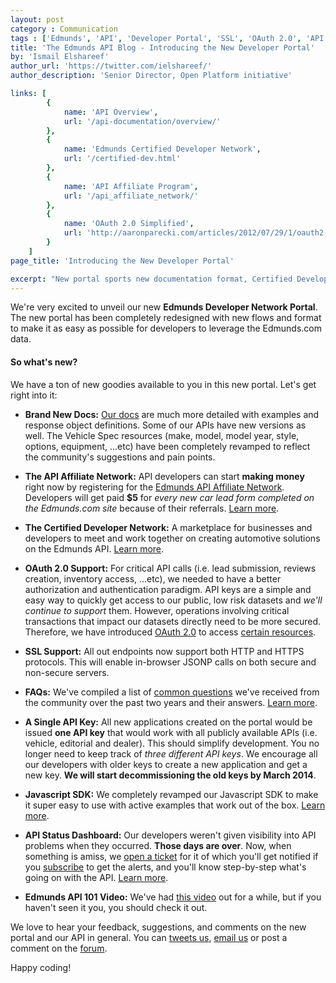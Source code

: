 ```yaml
---
layout: post
category : Communication
tags : ['Edmunds', 'API', 'Developer Portal', 'SSL', 'OAuth 2.0', 'API docs', 'Affiliate', 'Certified Developers', 'Javascript', 'SDK', 'Status Dashboard']
title: 'The Edmunds API Blog - Introducing the New Developer Portal'
by: 'Ismail Elshareef'
author_url: 'https://twitter.com/ielshareef/'
author_description: 'Senior Director, Open Platform initiative'

links: [
		{
			name: 'API Overview',
			url: '/api-documentation/overview/'
		},
		{
			name: 'Edmunds Certified Developer Network',
			url: '/certified-dev.html'
		},
		{
			name: 'API Affiliate Program',
			url: '/api_affiliate_network/'
		},
		{
			name: 'OAuth 2.0 Simplified',
			url: 'http://aaronparecki.com/articles/2012/07/29/1/oauth2-simplified'
		}
	]
page_title: 'Introducing the New Developer Portal'

excerpt: "New portal sports new documentation format, Certified Developer Network and Affiliate programs, FAQs, Examples, ...etc."
---
```


We're very excited to unveil our new **Edmunds Developer Network Portal**. The new portal has been completely redesigned with new flows and format to make it as easy as possible for developers to leverage the Edmunds.com data.

#### So what's new?

We have a ton of new goodies available to you in this new portal. Let's get right into it:

* **Brand New Docs:** [Our docs](/api-documentation/overview/) are much more detailed with examples and response object definitions. Some of our APIs have new versions as well. The Vehicle Spec resources (make, model, model year, style, options, equipment, ...etc) have been completely revamped to reflect the community's suggestions and pain points.

* **The API Affiliate Network:** API developers can start **making money** right now by registering for the [Edmunds API Affiliate Network](/api_affiliate_program/). Developers will get paid **$5** for *every new car lead form completed on the Edmunds.com site* because of their referrals. [Learn more](/api_affiliate_program/).

* **The Certified Developer Network:** A marketplace for businesses and developers to meet and work together on creating automotive solutions on the Edmunds API. [Learn more](/certified-dev.html).

* **OAuth 2.0 Support:** For critical API calls (i.e. lead submission, reviews creation, inventory access, ...etc), we needed to have a better authorization and authentication paradigm. API keys are a simple and easy way to quickly get access to our public, low risk datasets and *we'll continue to support* them. However, operations involving critical transactions that impact our datasets directly need to be more secured. Therefore, we have introduced [OAuth 2.0](http://aaronparecki.com/articles/2012/07/29/1/oauth2-simplified) to access [certain resources](/api-documentation/inventory/). 

* **SSL Support:** All out endpoints now support both HTTP and HTTPS protocols. This will enable in-browser JSONP calls on both secure and non-secure servers.

* **FAQs:** We've compiled a list of [common questions](/faq.html) we've received from the community over the past two years and their answers. [Learn more](/faq.html).

* **A Single API Key:** All new applications created on the portal would be issued **one API key** that would work with all publicly available APIs (i.e. vehicle, editorial and dealer). This should simplify development. You no longer need to keep track of *three different API keys*. We encourage all our developers with older keys to create a new application and get a new key. **We will start decommissioning the old keys by March 2014**.

* **Javascript SDK:** We completely revamped our Javascript SDK to make it super easy to use with active examples that work out of the box. [Learn more](https://github.com/EdmundsAPI/sdk-javascript).

* **API Status Dashboard:** Our developers weren't given visibility into API problems when they occurred. **Those days are over**. Now, when something is amiss, we [open a ticket](http://edmunds.statuspage.io/) for it of which you'll get notified if you [subscribe](http://edmunds.statuspage.io/) to get the alerts, and you'll know step-by-step what's going on with the API. [Learn more](http://edmunds.statuspage.io/).

* **Edmunds API 101 Video:** We've had [this video](https://vimeo.com/65923039) out for a while, but if you haven't seen it you, you should check it out.

We love to hear your feedback, suggestions, and comments on the new portal and our API in general. You can [tweets us](http://twitter.com/edmundsapi), [email us](mailto:api@edmunds.com) or post a comment on the [forum](http://edmunds.mashery.com/forum).

Happy coding!

